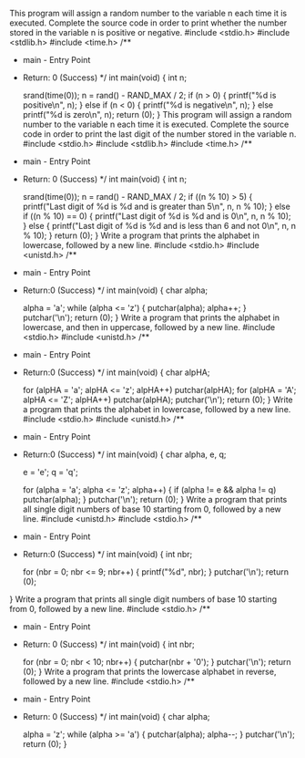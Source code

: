 This program will assign a random number to the variable n each time it is executed. Complete the source code in order to print whether the number stored in the variable n is positive or negative.
#include <stdio.h>
#include <stdlib.h>
#include <time.h>
/**
 * main - Entry Point
 * Return: 0 (Success)
 */
int main(void)
{
	int n;

	srand(time(0));
	n = rand() - RAND_MAX / 2;
	if (n > 0)
	{
		printf("%d is positive\n", n);
	}
	else if (n < 0)
	{
		printf("%d is negative\n", n);
	}
	else
		printf("%d is zero\n", n);
	return (0);
}
This program will assign a random number to the variable n each time it is executed. Complete the source code in order to print the last digit of the number stored in the variable n.
#include <stdio.h>
#include <stdlib.h>
#include <time.h>
/**
 * main - Entry Point
 * Return: 0 (Success)
 */
int main(void)
{
	int n;

	srand(time(0));
	n = rand() - RAND_MAX / 2;
	if ((n % 10) > 5)
	{
		printf("Last digit of %d is %d and is greater than 5\n", n, n % 10);
	}
	else if ((n % 10) == 0)
	{
		printf("Last digit of %d is %d and is 0\n", n, n % 10);
	}
	else
	{
		printf("Last digit of %d is %d and is less than 6 and not 0\n", n, n % 10);
	}
	return (0);
}
Write a program that prints the alphabet in lowercase, followed by a new line.
#include <stdio.h>
#include <unistd.h>
/**
 * main - Entry Point
 * Return:0 (Success)
 */
int main(void)
{
	char alpha;

	alpha = 'a';
	while (alpha <= 'z')
	{
		putchar(alpha);
		alpha++;
	}
	putchar('\n');
	return (0);
}
Write a program that prints the alphabet in lowercase, and then in uppercase, followed by a new line.
#include <stdio.h>
#include <unistd.h>
/**
 * main - Entry Point
 * Return:0 (Success)
 */
int main(void)
{
	char alpHA;

	for (alpHA = 'a'; alpHA <= 'z'; alpHA++)
		putchar(alpHA);
	for (alpHA = 'A'; alpHA <= 'Z'; alpHA++)
		putchar(alpHA);
	putchar('\n');
	return (0);
}
Write a program that prints the alphabet in lowercase, followed by a new line.
#include <stdio.h>
#include <unistd.h>
/**
 * main - Entry Point
 * Return:0 (Success)
 */
int main(void)
{
	char alpha, e, q;

	e = 'e';
	q = 'q';

	for (alpha = 'a'; alpha <= 'z'; alpha++)
	{
		if (alpha != e && alpha != q)
			putchar(alpha);
	}
	putchar('\n');
	return (0);
}
Write a program that prints all single digit numbers of base 10 starting from 0, followed by a new line.
#include <unistd.h>
#include <stdio.h>
/**
 * main - Entry Point
 * Return:0 (Success)
 */
int main(void)
{
	int nbr;

	for (nbr = 0; nbr <= 9; nbr++)
	{
		printf("%d", nbr);
	}
	putchar('\n');
	return (0);

}
Write a program that prints all single digit numbers of base 10 starting from 0, followed by a new line.
#include <stdio.h>
/**
 * main - Entry Point
 * Return: 0 (Success)
 */
int main(void)
{
	int nbr;

	for (nbr = 0; nbr < 10; nbr++)
	{
		putchar(nbr + '0');
	}
	putchar('\n');
	return (0);
}
Write a program that prints the lowercase alphabet in reverse, followed by a new line.
#include <stdio.h>
/**
 * main - Entry Point
 * Return: 0 (Success)
 */
int main(void)
{
	char alpha;

	alpha = 'z';
	while (alpha >= 'a')
	{
		putchar(alpha);
		alpha--;
	}
	putchar('\n');
	return (0);
}
